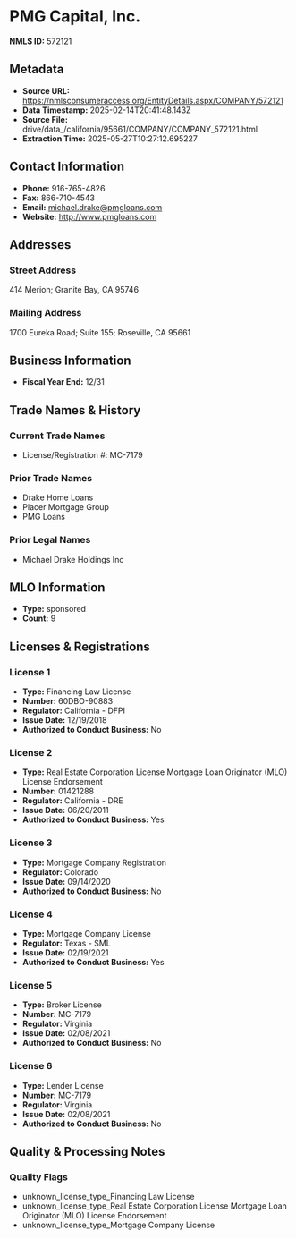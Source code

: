 # PMG Capital, Inc.

**NMLS ID:** 572121

## Metadata
- **Source URL:** https://nmlsconsumeraccess.org/EntityDetails.aspx/COMPANY/572121
- **Data Timestamp:** 2025-02-14T20:41:48.143Z
- **Source File:** drive/data_/california/95661/COMPANY/COMPANY_572121.html
- **Extraction Time:** 2025-05-27T10:27:12.695227

## Contact Information
- **Phone:** 916-765-4826
- **Fax:** 866-710-4543
- **Email:** michael.drake@pmgloans.com
- **Website:** http://www.pmgloans.com

## Addresses
### Street Address
414 Merion; Granite Bay, CA 95746

### Mailing Address
1700 Eureka Road; Suite 155; Roseville, CA 95661

## Business Information
- **Fiscal Year End:** 12/31

## Trade Names & History
### Current Trade Names
- License/Registration #: MC-7179

### Prior Trade Names
- Drake Home Loans
- Placer Mortgage Group
- PMG Loans

### Prior Legal Names
- Michael Drake Holdings Inc

## MLO Information
- **Type:** sponsored
- **Count:** 9

## Licenses & Registrations

### License 1
- **Type:** Financing Law License
- **Number:** 60DBO-90883
- **Regulator:** California - DFPI
- **Issue Date:** 12/19/2018
- **Authorized to Conduct Business:** No

### License 2
- **Type:** Real Estate Corporation License Mortgage Loan Originator (MLO) License Endorsement
- **Number:** 01421288
- **Regulator:** California - DRE
- **Issue Date:** 06/20/2011
- **Authorized to Conduct Business:** Yes

### License 3
- **Type:** Mortgage Company Registration
- **Regulator:** Colorado
- **Issue Date:** 09/14/2020
- **Authorized to Conduct Business:** No

### License 4
- **Type:** Mortgage Company License
- **Regulator:** Texas - SML
- **Issue Date:** 02/19/2021
- **Authorized to Conduct Business:** Yes

### License 5
- **Type:** Broker License
- **Number:** MC-7179
- **Regulator:** Virginia
- **Issue Date:** 02/08/2021
- **Authorized to Conduct Business:** No

### License 6
- **Type:** Lender License
- **Number:** MC-7179
- **Regulator:** Virginia
- **Issue Date:** 02/08/2021
- **Authorized to Conduct Business:** No

## Quality & Processing Notes
### Quality Flags
- unknown_license_type_Financing Law License
- unknown_license_type_Real Estate Corporation License Mortgage Loan Originator (MLO) License Endorsement
- unknown_license_type_Mortgage Company License
